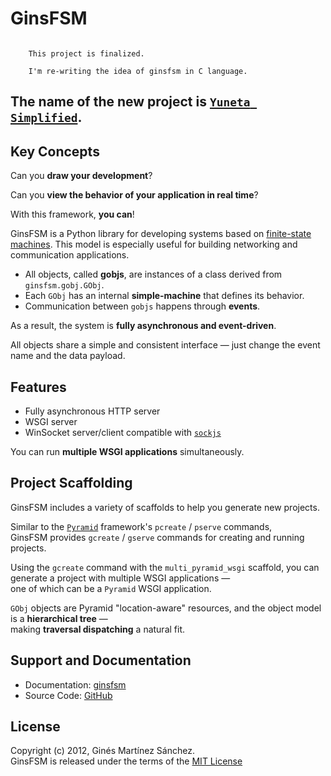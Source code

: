 # GinsFSM

```{note}

    This project is finalized.

    I'm re-writing the idea of ginsfsm in C language.

```

## The name of the new project is [`Yuneta Simplified`](https://github.com/artgins/yunetas).

## Key Concepts

Can you **draw your development**?

Can you **view the behavior of your application in real time**?

With this framework, **you can**!

GinsFSM is a Python library for developing systems based on [finite-state machines](http://en.wikipedia.org/wiki/Finite-state_machine).
This model is especially useful for building networking and communication applications.

- All objects, called **gobjs**, are instances of a class derived from `ginsfsm.gobj.GObj`.
- Each `GObj` has an internal **simple-machine** that defines its behavior.
- Communication between `gobjs` happens through **events**.

As a result, the system is **fully asynchronous and event-driven**.

All objects share a simple and consistent interface — just change the event name and the data payload.

## Features

- Fully asynchronous HTTP server  
- WSGI server  
- WinSocket server/client compatible with [`sockjs`](https://github.com/sockjs/sockjs-client)  

You can run **multiple WSGI applications** simultaneously.

## Project Scaffolding

GinsFSM includes a variety of scaffolds to help you generate new projects.

Similar to the [`Pyramid`](http://www.pylonsproject.org/) framework's `pcreate` / `pserve` commands,  
GinsFSM provides `gcreate` / `gserve` commands for creating and running projects.

Using the `gcreate` command with the `multi_pyramid_wsgi` scaffold, you can generate a project with multiple WSGI applications —  
one of which can be a `Pyramid` WSGI application.

`GObj` objects are Pyramid "location-aware" resources, and the object model is a **hierarchical tree** —  
making **traversal dispatching** a natural fit.

## Support and Documentation

- Documentation: [ginsfsm](https://pythonhosted.org/ginsfsm/index.html)  
- Source Code: [GitHub](https://github.com/niyamaka/ginsfsm)

## License

Copyright (c) 2012, Ginés Martínez Sánchez.  
GinsFSM is released under the terms of the [MIT License](http://www.opensource.org/licenses/mit-license)
